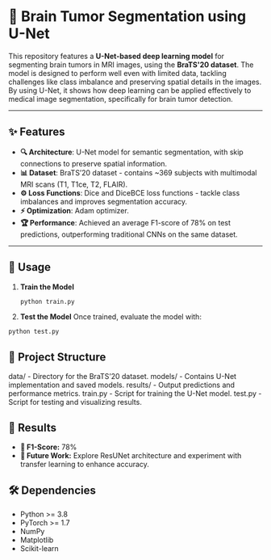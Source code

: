 # 🧠 Brain Tumor Segmentation using U-Net  

This repository features a **U-Net-based deep learning model** for segmenting brain tumors in MRI images, using the **BraTS'20 dataset**. The model is designed to perform well even with limited data, tackling challenges like class imbalance and preserving spatial details in the images. By using U-Net, it shows how deep learning can be applied effectively to medical image segmentation, specifically for brain tumor detection.

---

## ✨ Features  
- **🔍 Architecture**: U-Net model for semantic segmentation, with skip connections to preserve spatial information.  
- **📊 Dataset**: BraTS’20 dataset - contains ~369 subjects with multimodal MRI scans (T1, T1ce, T2, FLAIR).  
- **⚙️ Loss Functions**: Dice and DiceBCE loss functions - tackle class imbalances and improves segmentation accuracy.  
- **⚡ Optimization**: Adam optimizer.
- **🏆 Performance**: Achieved an average F1-score of 78% on test predictions, outperforming traditional CNNs on the same dataset.  

---

## 🚀 Usage 

1. **Train the Model**  
   ```bash
   python train.py
    ```
2. **Test the Model**
Once trained, evaluate the model with:
  ```bash
  python test.py
  ```

## 📂 Project Structure
data/ - Directory for the BraTS’20 dataset.
models/ - Contains U-Net implementation and saved models.
results/ - Output predictions and performance metrics.
train.py - Script for training the U-Net model.
test.py - Script for testing and visualizing results.

## 🌟 Results
- **🏅 F1-Score:** 78%
- **🔬 Future Work:** Explore ResUNet architecture and experiment with transfer learning to enhance accuracy.

## 🛠️ Dependencies

- Python >= 3.8
- PyTorch >= 1.7
- NumPy
- Matplotlib
- Scikit-learn
